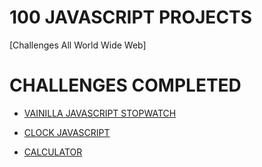 # 100 JAVASCRIPT PROJECTS

[Challenges All World Wide Web]

# CHALLENGES COMPLETED

- [VAINILLA JAVASCRIPT STOPWATCH](https://jonathanmanzanodiaz.github.io/100WebProjects/ALL-PROJECTS/001-StopWatch/)

- [CLOCK JAVASCRIPT](https://jonathanmanzanodiaz.github.io/100WebProjects/ALL-PROJECTS/002-Clock/)

- [CALCULATOR](https://jonathanmanzanodiaz.github.io/100WebProjects/ALL-PROJECTS/003-Calculator/)
